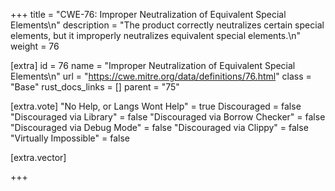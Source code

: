 +++
title = "CWE-76: Improper Neutralization of Equivalent Special Elements\n"
description = "The product correctly neutralizes certain special elements, but it improperly neutralizes equivalent special elements.\n"
weight = 76

[extra]
id = 76
name = "Improper Neutralization of Equivalent Special Elements\n"
url = "https://cwe.mitre.org/data/definitions/76.html"
class = "Base"
rust_docs_links = []
parent = "75"

[extra.vote]
"No Help, or Langs Wont Help" = true
Discouraged = false
"Discouraged via Library" = false
"Discouraged via Borrow Checker" = false
"Discouraged via Debug Mode" = false
"Discouraged via Clippy" = false
"Virtually Impossible" = false

[extra.vector]

+++